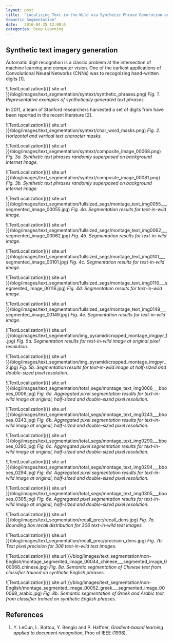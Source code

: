 ```yaml
---
layout: post
title:  "Localizing Text-in-the-Wild via Synthetic Phrase Generation and
Semantic Segmentation"
date:   2016-04-25 12:00:0
categories: Deep Learning
---
```


## Synthetic text imagery generation

Automatic digit recognition is a classic problem at the intersection of
machine learning and computer vision.  One of the earliest applications of
Convolutional Neural Networks (CNNs) was to recognizing hand-written digits
[1].  

![TextLocalization]({{ site.url }}/blog/images/text_segmentation/syntext/synthetic_phrases.png)
*Fig. 1.  Representative examples of synthetically generated text phrases.*

In 2011, a team of Stanford researchers harvested a set of digits from
have been reported in the recent literature [2].

![TextLocalization]({{ site.url }}/blog/images/text_segmentation/syntext/char_word_masks.png)
*Fig. 2.  Horizontal and vertical text character masks.*

![TextLocalization]({{ site.url }}/blog/images/text_segmentation/syntext/composite_image_00068.png)
*Fig. 3a.  Synthetic text phrases randomly superposed on background internet image.*

![TextLocalization]({{ site.url }}/blog/images/text_segmentation/syntext/composite_image_00081.png)
*Fig. 3b.  Synthetic text phrases randomly superposed on background internet image.*

![TextLocalization]({{ site.url }}/blog/images/text_segmentation/fullsized_segs/montage_text_img0055___segmented_image_00055.jpg)
*Fig. 4a.  Segmentation results for text-in-wild image.*

![TextLocalization]({{ site.url }}/blog/images/text_segmentation/fullsized_segs/montage_text_img0062___segmented_image_00062.jpg)
*Fig. 4b.  Segmentation results for text-in-wild image.*

![TextLocalization]({{ site.url }}/blog/images/text_segmentation/fullsized_segs/montage_text_img0101___segmented_image_00101.jpg)
*Fig. 4c.  Segmentation results for text-in-wild image.*

![TextLocalization]({{ site.url }}/blog/images/text_segmentation/fullsized_segs/montage_text_img0116___segmented_image_00116.jpg)
*Fig. 4d.  Segmentation results for text-in-wild image.*

![TextLocalization]({{ site.url }}/blog/images/text_segmentation/fullsized_segs/montage_text_img0149___segmented_image_00149.jpg)
*Fig. 4e.  Segmentation results for text-in-wild image.*

![TextLocalization]({{ site.url }}/blog/images/text_segmentation/img_pyramid/cropped_montage_imgpyr_1.jpg)
*Fig. 5a.  Segmentation results for text-in-wild image at original pixel resolution.*

![TextLocalization]({{ site.url }}/blog/images/text_segmentation/img_pyramid/cropped_montage_imgpyr_2.jpg)
*Fig. 5b.  Segmentation results for text-in-wild image at half-sized and double-sized pixel resolution.*


![TextLocalization]({{ site.url }}/blog/images/text_segmentation/total_segs/montage_text_img0006___bboxes_0006.jpg)
*Fig. 6a.  Aggregated pixel segmentation results for text-in-wild image at original, half-sized and double-sized pixel resolution.*

![TextLocalization]({{ site.url }}/blog/images/text_segmentation/total_segs/montage_text_img0243___bboxes_0243.jpg)
*Fig. 6b.  Aggregated pixel segmentation results for text-in-wild image at original, half-sized and double-sized pixel resolution.*

![TextLocalization]({{ site.url }}/blog/images/text_segmentation/total_segs/montage_text_img0290___bboxes_0290.jpg)
*Fig. 6c.  Aggregated pixel segmentation results for text-in-wild image at original, half-sized and double-sized pixel resolution.*

![TextLocalization]({{ site.url }}/blog/images/text_segmentation/total_segs/montage_text_img0294___bboxes_0294.jpg)
*Fig. 6d.  Aggregated pixel segmentation results for text-in-wild image at original, half-sized and double-sized pixel resolution.*

![TextLocalization]({{ site.url }}/blog/images/text_segmentation/total_segs/montage_text_img0305___bboxes_0305.jpg)
*Fig. 6e.  Aggregated pixel segmentation results for text-in-wild image at original, half-sized and double-sized pixel resolution.*

![TextLocalization]({{ site.url }}/blog/images/text_segmentation/recall_prec/recall_dens.jpg)
*Fig. 7a.  Bounding box recall distribution for 306 text-in-wild test images.*

![TextLocalization]({{ site.url }}/blog/images/text_segmentation/recall_prec/precision_dens.jpg)
*Fig. 7b.  Text pixel precision for 306 text-in-wild test images.*

![TextLocalization]({{ site.url }}/blog/images/text_segmentation/non-English/montage_segmented_image_00044_chinese___segmented_image_000066_chinese.jpg)
*Fig. 8a.  Semantic segmentation of Chinese text from classifier trained on
synthetic English phrases.*

![TextLocalization]({{ site.url }}/blog/images/text_segmentation/non-English/montage_segmented_image_00052_greek___segmented_image_000068_arabic.jpg)
*Fig. 8b.  Semantic segmentation of Greek and Arabic text from classifier trained on
synthetic English phrases.*



## References

1.  Y. LeCun, L. Bottou, Y. Bengio and P. Haffner, *Gradient-based learning
applied to document recognition*, Proc of IEEE (1998).
